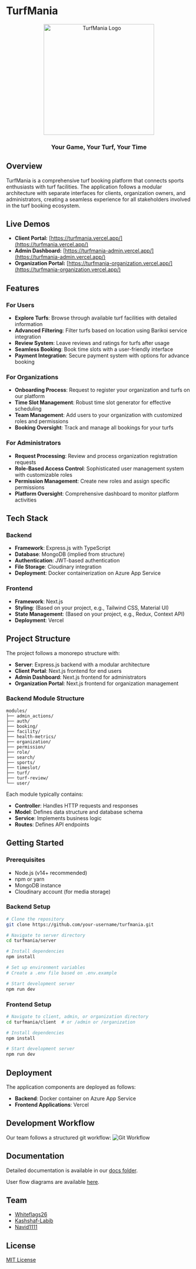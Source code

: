 # TurfMania

<div align="center">
  <img src="https://asset.cloudinary.com/dzqgzquno/8a0229dd90042ef5d765b79d63664eba" alt="TurfMania Logo" width="300"/>
  <h3>Your Game, Your Turf, Your Time</h3>
</div>

## Overview

TurfMania is a comprehensive turf booking platform that connects sports enthusiasts with turf facilities. The application follows a modular architecture with separate interfaces for clients, organization owners, and administrators, creating a seamless experience for all stakeholders involved in the turf booking ecosystem.

## Live Demos

- **Client Portal:** [https://turfmania.vercel.app/](https://turfmania.vercel.app/)
- **Admin Dashboard:** [https://turfmania-admin.vercel.app/](https://turfmania-admin.vercel.app/)
- **Organization Portal:** [https://turfmania-organization.vercel.app/](https://turfmania-organization.vercel.app/)

## Features

### For Users
- **Explore Turfs**: Browse through available turf facilities with detailed information
- **Advanced Filtering**: Filter turfs based on location using Barikoi service integration
- **Review System**: Leave reviews and ratings for turfs after usage
- **Seamless Booking**: Book time slots with a user-friendly interface
- **Payment Integration**: Secure payment system with options for advance booking

### For Organizations
- **Onboarding Process**: Request to register your organization and turfs on our platform
- **Time Slot Management**: Robust time slot generator for effective scheduling
- **Team Management**: Add users to your organization with customized roles and permissions
- **Booking Oversight**: Track and manage all bookings for your turfs

### For Administrators
- **Request Processing**: Review and process organization registration requests
- **Role-Based Access Control**: Sophisticated user management system with customizable roles
- **Permission Management**: Create new roles and assign specific permissions
- **Platform Oversight**: Comprehensive dashboard to monitor platform activities

## Tech Stack

### Backend
- **Framework**: Express.js with TypeScript
- **Database**: MongoDB (implied from structure)
- **Authentication**: JWT-based authentication
- **File Storage**: Cloudinary integration
- **Deployment**: Docker containerization on Azure App Service

### Frontend
- **Framework**: Next.js
- **Styling**: (Based on your project, e.g., Tailwind CSS, Material UI)
- **State Management**: (Based on your project, e.g., Redux, Context API)
- **Deployment**: Vercel

## Project Structure

The project follows a monorepo structure with:

- **Server**: Express.js backend with a modular architecture
- **Client Portal**: Next.js frontend for end users
- **Admin Dashboard**: Next.js frontend for administrators
- **Organization Portal**: Next.js frontend for organization management

### Backend Module Structure
```
modules/
├── admin_actions/
├── auth/
├── booking/
├── facility/
├── health-metrics/
├── organization/
├── permission/
├── role/
├── search/
├── sports/
├── timeslot/
├── turf/
├── turf-review/
└── user/
```

Each module typically contains:
- **Controller**: Handles HTTP requests and responses
- **Model**: Defines data structure and database schema
- **Service**: Implements business logic
- **Routes**: Defines API endpoints

## Getting Started

### Prerequisites
- Node.js (v14+ recommended)
- npm or yarn
- MongoDB instance
- Cloudinary account (for media storage)

### Backend Setup
```bash
# Clone the repository
git clone https://github.com/your-username/turfmania.git

# Navigate to server directory
cd turfmania/server

# Install dependencies
npm install

# Set up environment variables
# Create a .env file based on .env.example

# Start development server
npm run dev
```

### Frontend Setup
```bash
# Navigate to client, admin, or organization directory
cd turfmania/client  # or /admin or /organization

# Install dependencies
npm install

# Start development server
npm run dev
```

## Deployment

The application components are deployed as follows:
- **Backend**: Docker container on Azure App Service
- **Frontend Applications**: Vercel

## Development Workflow

Our team follows a structured git workflow:
![Git Workflow](https://asset.cloudinary.com/dzqgzquno/30082b9fc3478fa3bfb957f8a0b09a92)

## Documentation

Detailed documentation is available in our [docs folder](https://github.com/Learnathon-By-Geeky-Solutions/devorbit/tree/main/docs).

User flow diagrams are available [here](https://lucid.app/lucidchart/98e27590-5f93-4635-b14f-1c7a5847232d/edit?viewport_loc=-2086%2C-654%2C7994%2C3481%2C0_0&invitationId=inv_9c1d0b7d-1732-450f-af21-400bbee750ef).

## Team

- [Whiteflags26](https://github.com/whiteflags26)
- [Kashshaf-Labib](https://github.com/Kashshaf-Labib)
- [Navid1111](https://github.com/navid1111)

## License

[MIT License](LICENSE)
